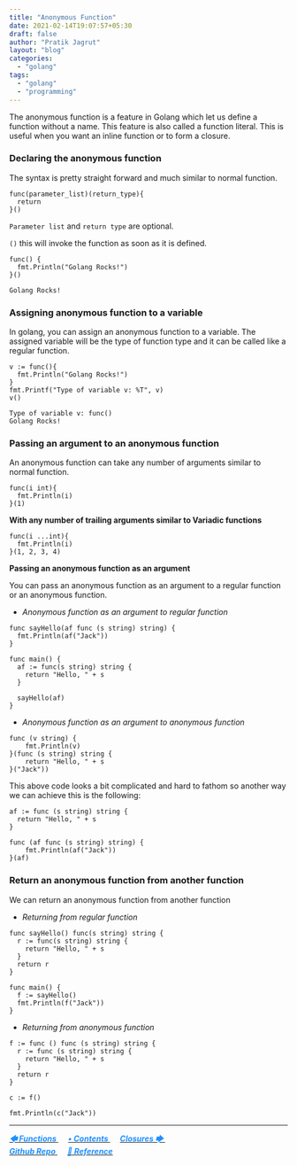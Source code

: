 ```yaml
---
title: "Anonymous Function"
date: 2021-02-14T19:07:57+05:30
draft: false
author: "Pratik Jagrut"
layout: "blog"
categories:
  - "golang"
tags:
  - "golang"
  - "programming"
---
```


The anonymous function is a feature in Golang which let us define a function without a name. This feature is also called a function literal. This is useful when you want an inline function or to form a closure.

### Declaring the anonymous function

The syntax is pretty straight forward and much similar to normal function.

```
func(parameter_list)(return_type){
  return
}()
```
`Parameter list` and `return type` are optional.

`()` this will invoke the function as soon as it is defined.

```
func() {
  fmt.Println("Golang Rocks!")
}()
```
```
Golang Rocks!
```
### Assigning anonymous function to a variable

In golang, you can assign an anonymous function to a variable. The assigned variable will be the type of function type and it can be called like a regular function.

```
v := func(){ 
  fmt.Println("Golang Rocks!") 
}
fmt.Printf("Type of variable v: %T", v)
v() 
```
```
Type of variable v: func()
Golang Rocks!
```

### Passing an argument to an anonymous function

An anonymous function can take any number of arguments similar to normal function.

```
func(i int){
  fmt.Println(i)
}(1)
```

**With any number of trailing arguments similar to Variadic functions**

```
func(i ...int){
  fmt.Println(i)
}(1, 2, 3, 4)
```

**Passing an anonymous function as an argument**

You can pass an anonymous function as an argument to a regular function or an anonymous function.

- *Anonymous function as an argument to regular function*

```
func sayHello(af func (s string) string) {
  fmt.Println(af("Jack"))
}

func main() {
  af := func(s string) string {
    return "Hello, " + s
  }

  sayHello(af)
}
```

- *Anonymous function as an argument to anonymous function*

```
func (v string) {
    fmt.Println(v)
}(func (s string) string {
    return "Hello, " + s
}("Jack"))
```

This above code looks a bit complicated and hard to fathom so another way we can achieve this is the following:

```
af := func (s string) string {
  return "Hello, " + s
}

func (af func (s string) string) {
    fmt.Println(af("Jack"))
}(af)
```

### Return an anonymous function from another function

We can return an anonymous function from another function

- *Returning from regular function*

```
func sayHello() func(s string) string {
  r := func(s string) string {
    return "Hello, " + s
  }
  return r
}

func main() {
  f := sayHello()
  fmt.Println(f("Jack"))
}
```

- *Returning from anonymous function*

```
f := func () func (s string) string {
  r := func (s string) string {
    return "Hello, " + s
  }
  return r
}

c := f()

fmt.Println(c("Jack"))
```

<hr>

<a href="/blog/golang/functions">
  <b style="color:DodgerBlue">
    <i>🡄 Functions</i>
  </b>
</a> &emsp;

<a href="/blog/golang/contents">
  <b style="color:DodgerBlue">
    <i>• Contents</i>
  </b>
</a>  &emsp;

<a href="/blog/golang/closures">
    <b style="color:DodgerBlue">
        <i>Closures 🡆</i>
    </b>
</a>  &emsp;

<br>

<a href="https://github.com/pratikjagrut/go-tutorial" target="_blank">
  <b style="color:DodgerBlue" class="fab fa-github">
    <i>Github Repo</i>
  </b>
</a>  &emsp;

<a href="https://github.com/pratikjagrut/go-tutorial/blob/master/REFERENCE.md" target="_blank">
  <b style="color:DodgerBlue">
    <i>&#128279; Reference</i>
  </b>
</a>